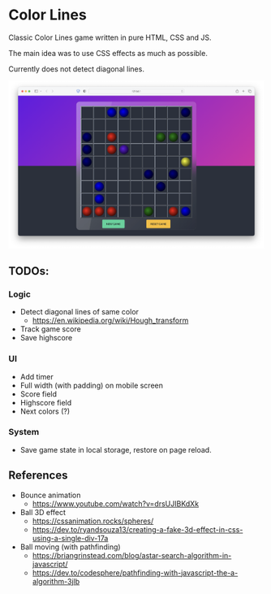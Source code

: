 # Color Lines

Classic Color Lines game written in pure HTML, CSS and JS.

The main idea was to use CSS effects as much as possible.

Currently does not detect diagonal lines.

![Screenshot](./images/screenshot.png)

## TODOs:

### Logic

- Detect diagonal lines of same color
  - https://en.wikipedia.org/wiki/Hough_transform
- Track game score
- Save highscore

### UI

- Add timer
- Full width (with padding) on mobile screen
- Score field
- Highscore field
- Next colors (?)

### System

- Save game state in local storage, restore on page reload.

## References

- Bounce animation
  - https://www.youtube.com/watch?v=drsUJIBKdXk
- Ball 3D effect
  - https://cssanimation.rocks/spheres/
  - https://dev.to/ryandsouza13/creating-a-fake-3d-effect-in-css-using-a-single-div-17a
- Ball moving (with pathfinding)
  - https://briangrinstead.com/blog/astar-search-algorithm-in-javascript/
  - https://dev.to/codesphere/pathfinding-with-javascript-the-a-algorithm-3jlb
